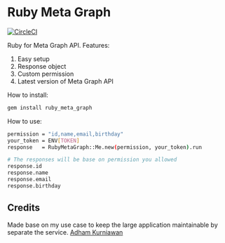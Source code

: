 # Ruby Meta Graph

[![CircleCI](https://dl.circleci.com/status-badge/img/gh/dhamkur/ruby-meta-graph/tree/main.svg?style=svg)](https://dl.circleci.com/status-badge/redirect/gh/dhamkur/ruby-meta-graph/tree/main)

Ruby for Meta Graph API. Features:

1. Easy setup
2. Response object
3. Custom permission
4. Latest version of Meta Graph API

How to install:

```sh
gem install ruby_meta_graph
```

How to use:

```sh
permission = "id,name,email,birthday"
your_token = ENV[TOKEN]
response   = RubyMetaGraph::Me.new(permission, your_token).run

# The responses will be base on permission you allowed
response.id
response.name
response.email
response.birthday
```

## Credits

Made base on my use case to keep the large application maintainable by separate the service. [Adham Kurniawan](https://github.com/dhamkur)

